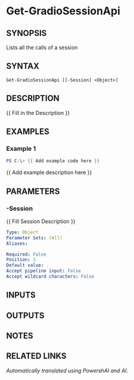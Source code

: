 ﻿---
external help file: powershai-help.xml
Module Name: powershai
online version:
schema: 2.0.0
---

# Get-GradioSessionApi

## SYNOPSIS
Lists all the calls of a session

## SYNTAX

```
Get-GradioSessionApi [[-Session] <Object>]
```

## DESCRIPTION
{{ Fill in the Description }}

## EXAMPLES

### Example 1
```powershell
PS C:\> {{ Add example code here }}
```

{{ Add example description here }}

## PARAMETERS

### -Session
{{ Fill Session Description }}

```yaml
Type: Object
Parameter Sets: (All)
Aliases:

Required: False
Position: 1
Default value: .
Accept pipeline input: False
Accept wildcard characters: False
```

## INPUTS

## OUTPUTS

## NOTES

## RELATED LINKS



<!--PowershaiAiDocBlockStart-->
_Automatically translated using PowershAI and AI._
<!--PowershaiAiDocBlockEnd-->
